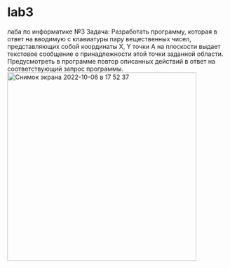 # lab3
лаба по информатике №3
Задача: Разработать программу, которая в ответ на вводимую с клавиатуры пару вещественных чисел, представляющих собой координаты Х, Y точки А на плоскости выдает текстовое сообщение о принадлежности этой точки заданной области. Предусмотреть в программе повтор описанных действий в ответ на соответствующий запрос программы. 
<img width="431" alt="Снимок экрана 2022-10-06 в 17 52 37" src="https://user-images.githubusercontent.com/71712698/196118745-6fb83387-4d8f-4408-b09f-2101cb98a139.png">
